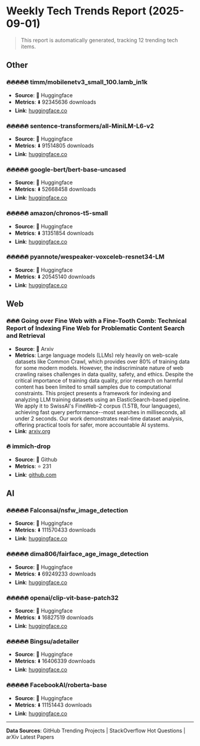 # Weekly Tech Trends Report (2025-09-01)

> This report is automatically generated, tracking 12 trending tech items.


## Other 

### 🔥🔥🔥🔥🔥 timm/mobilenetv3_small_100.lamb_in1k

- **Source**: 🔗 Huggingface
- **Metrics**: ⬇️ 92345636 downloads
- **Link**: [huggingface.co](https://huggingface.co/timm/mobilenetv3_small_100.lamb_in1k)


### 🔥🔥🔥🔥🔥 sentence-transformers/all-MiniLM-L6-v2

- **Source**: 🔗 Huggingface
- **Metrics**: ⬇️ 91514805 downloads
- **Link**: [huggingface.co](https://huggingface.co/sentence-transformers/all-MiniLM-L6-v2)


### 🔥🔥🔥🔥🔥 google-bert/bert-base-uncased

- **Source**: 🔗 Huggingface
- **Metrics**: ⬇️ 52668458 downloads
- **Link**: [huggingface.co](https://huggingface.co/google-bert/bert-base-uncased)


### 🔥🔥🔥🔥🔥 amazon/chronos-t5-small

- **Source**: 🔗 Huggingface
- **Metrics**: ⬇️ 31351854 downloads
- **Link**: [huggingface.co](https://huggingface.co/amazon/chronos-t5-small)


### 🔥🔥🔥🔥🔥 pyannote/wespeaker-voxceleb-resnet34-LM

- **Source**: 🔗 Huggingface
- **Metrics**: ⬇️ 20545140 downloads
- **Link**: [huggingface.co](https://huggingface.co/pyannote/wespeaker-voxceleb-resnet34-LM)


## Web 

### 🔥🔥🔥 Going over Fine Web with a Fine-Tooth Comb: Technical Report of Indexing   Fine Web for Problematic Content Search and Retrieval

- **Source**: 📜 Arxiv
- **Metrics**: Large language models (LLMs) rely heavily on web-scale datasets like Common
Crawl, which provides over 80\% of training data for some modern models.
However, the indiscriminate nature of web crawling raises challenges in data
quality, safety, and ethics. Despite the critical importance of training data
quality, prior research on harmful content has been limited to small samples
due to computational constraints. This project presents a framework for
indexing and analyzing LLM training datasets using an ElasticSearch-based
pipeline. We apply it to SwissAI's FineWeb-2 corpus (1.5TB, four languages),
achieving fast query performance--most searches in milliseconds, all under 2
seconds. Our work demonstrates real-time dataset analysis, offering practical
tools for safer, more accountable AI systems.
- **Link**: [arxiv.org](http://arxiv.org/abs/2508.21788v1)


### 🔥 immich-drop

- **Source**: 🐙 Github
- **Metrics**: ⭐ 231
- **Link**: [github.com](https://github.com/Nasogaa/immich-drop)


## AI 

### 🔥🔥🔥🔥🔥 Falconsai/nsfw_image_detection

- **Source**: 🔗 Huggingface
- **Metrics**: ⬇️ 111570433 downloads
- **Link**: [huggingface.co](https://huggingface.co/Falconsai/nsfw_image_detection)


### 🔥🔥🔥🔥🔥 dima806/fairface_age_image_detection

- **Source**: 🔗 Huggingface
- **Metrics**: ⬇️ 69249233 downloads
- **Link**: [huggingface.co](https://huggingface.co/dima806/fairface_age_image_detection)


### 🔥🔥🔥🔥🔥 openai/clip-vit-base-patch32

- **Source**: 🔗 Huggingface
- **Metrics**: ⬇️ 16827519 downloads
- **Link**: [huggingface.co](https://huggingface.co/openai/clip-vit-base-patch32)


### 🔥🔥🔥🔥🔥 Bingsu/adetailer

- **Source**: 🔗 Huggingface
- **Metrics**: ⬇️ 16406339 downloads
- **Link**: [huggingface.co](https://huggingface.co/Bingsu/adetailer)


### 🔥🔥🔥🔥🔥 FacebookAI/roberta-base

- **Source**: 🔗 Huggingface
- **Metrics**: ⬇️ 11151443 downloads
- **Link**: [huggingface.co](https://huggingface.co/FacebookAI/roberta-base)



---

**Data Sources**: GitHub Trending Projects | StackOverflow Hot Questions | arXiv Latest Papers
